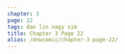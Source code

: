 ```yaml
---
chapter: 3
page: 22
tags: dan lin nagy sim
title: Chapter 3 Page 22
alias: /dnwcomic/chapter-3-page-22/
---
```

